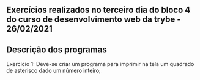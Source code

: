 ## Exercícios realizados no terceiro dia do bloco 4 do curso de desenvolvimento web da trybe - 26/02/2021

## Descrição dos programas

Exercício 1: Deve-se criar um programa para imprimir na tela um quadrado de asterisco dado um número inteiro;


